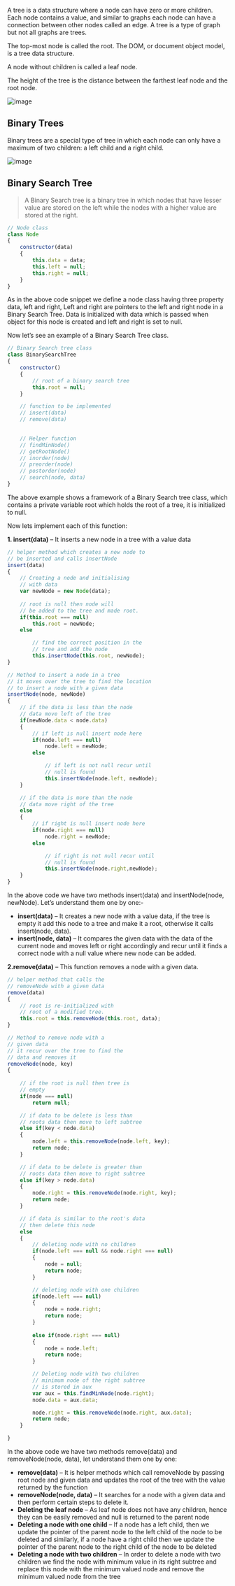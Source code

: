 A tree is a data structure where a node can have zero or more children. Each node contains a value, and similar to graphs each node can have a connection between other
nodes called an edge. A tree is a type of graph but not all graphs are trees.

The top-most node is called the root. The DOM, or document object model, is a tree data structure. 

A node without children is called a leaf node.

The height of the tree is the distance between the farthest leaf node and the root node.

![image](https://user-images.githubusercontent.com/34129569/158032297-e2075025-4c71-4a7e-ad9c-d330c092ef7b.png)

## Binary Trees

Binary trees are a special type of tree in which each node can only have a maximum of two children: a left child and a right child.

![image](https://user-images.githubusercontent.com/34129569/158032318-88962e4b-a6c5-44fa-a6b4-5c28109e639d.png)

##  Binary Search Tree

> A Binary Search tree is a binary tree in which nodes that have lesser value are stored on the left while the nodes with a higher value are stored at the right.

```js
// Node class
class Node
{
	constructor(data)
	{
		this.data = data;
		this.left = null;
		this.right = null;
	}
}
```

As in the above code snippet we define a node class having three property data, left and right, Left and right are pointers to the left and right node in a Binary Search Tree. Data is initialized with data which is passed when object for this node is created and left and right is set to null.

Now let’s see an example of a Binary Search Tree class. 

```js
// Binary Search tree class
class BinarySearchTree
{
	constructor()
	{
		// root of a binary search tree
		this.root = null;
	}

	// function to be implemented
	// insert(data)
	// remove(data)
				

	// Helper function
	// findMinNode()
	// getRootNode()
	// inorder(node)
	// preorder(node)			
	// postorder(node)
	// search(node, data)
}
```

The above example shows a framework of a Binary Search tree class, which contains a private variable root which holds the root of a tree, it is initialized to null. 

Now lets implement each of this function: 

**1. insert(data)** – It inserts a new node in a tree with a value data

```js
// helper method which creates a new node to
// be inserted and calls insertNode
insert(data)
{
	// Creating a node and initialising
	// with data
	var newNode = new Node(data);
					
	// root is null then node will
	// be added to the tree and made root.
	if(this.root === null)
		this.root = newNode;
	else

		// find the correct position in the
		// tree and add the node
		this.insertNode(this.root, newNode);
}

// Method to insert a node in a tree
// it moves over the tree to find the location
// to insert a node with a given data
insertNode(node, newNode)
{
	// if the data is less than the node
	// data move left of the tree
	if(newNode.data < node.data)
	{
		// if left is null insert node here
		if(node.left === null)
			node.left = newNode;
		else

			// if left is not null recur until
			// null is found
			this.insertNode(node.left, newNode);
	}

	// if the data is more than the node
	// data move right of the tree
	else
	{
		// if right is null insert node here
		if(node.right === null)
			node.right = newNode;
		else

			// if right is not null recur until
			// null is found
			this.insertNode(node.right,newNode);
	}
}
```

In the above code we have two methods insert(data) and insertNode(node, newNode). Let’s understand them one by one:- 

* **insert(data)** – It creates a new node with a value data, if the tree is empty it add this node to a tree and make it a root, otherwise it calls insert(node, data).
* **insert(node, data)** – It compares the given data with the data of the current node and moves left or right accordingly and recur until it finds a correct node with a null value where new node can be added.

**2.remove(data)** – This function removes a node with a given data.

```js
// helper method that calls the
// removeNode with a given data
remove(data)
{
	// root is re-initialized with
	// root of a modified tree.
	this.root = this.removeNode(this.root, data);
}

// Method to remove node with a
// given data
// it recur over the tree to find the
// data and removes it
removeNode(node, key)
{
		
	// if the root is null then tree is
	// empty
	if(node === null)
		return null;

	// if data to be delete is less than
	// roots data then move to left subtree
	else if(key < node.data)
	{
		node.left = this.removeNode(node.left, key);
		return node;
	}

	// if data to be delete is greater than
	// roots data then move to right subtree
	else if(key > node.data)
	{
		node.right = this.removeNode(node.right, key);
		return node;
	}

	// if data is similar to the root's data
	// then delete this node
	else
	{
		// deleting node with no children
		if(node.left === null && node.right === null)
		{
			node = null;
			return node;
		}

		// deleting node with one children
		if(node.left === null)
		{
			node = node.right;
			return node;
		}
		
		else if(node.right === null)
		{
			node = node.left;
			return node;
		}

		// Deleting node with two children
		// minimum node of the right subtree
		// is stored in aux
		var aux = this.findMinNode(node.right);
		node.data = aux.data;

		node.right = this.removeNode(node.right, aux.data);
		return node;
	}

}
```

In the above code we have two methods remove(data) and removeNode(node, data), let understand them one by one: 

* **remove(data)** – It is helper methods which call removeNode by passing root node and given data and updates the root of the tree with the value returned by the function
* **removeNode(node, data)** – It searches for a node with a given data and then perform certain steps to delete it.
* **Deleting the leaf node** – As leaf node does not have any children, hence they can be easily removed and null is returned to the parent node
* **Deleting a node with one child** – If a node has a left child, then we update the pointer of the parent node to the left child of the node to be deleted and similarly, if a node have a right child then we update the pointer of the parent node to the right child of the node to be deleted
* **Deleting a node with two children** – In order to delete a node with two children we find the node with minimum value in its right subtree and replace this node with the minimum valued node and remove the minimum valued node from the tree
